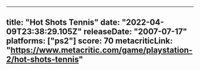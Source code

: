 
---
title: "Hot Shots Tennis"
date: "2022-04-09T23:38:29.105Z"
releaseDate: "2007-07-17"
platforms: ["ps2"]
score: 70
metacriticLink: "https://www.metacritic.com/game/playstation-2/hot-shots-tennis"
---
